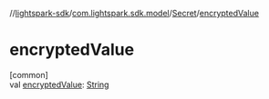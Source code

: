 //[lightspark-sdk](../../../index.md)/[com.lightspark.sdk.model](../index.md)/[Secret](index.md)/[encryptedValue](encrypted-value.md)

# encryptedValue

[common]\
val [encryptedValue](encrypted-value.md): [String](https://kotlinlang.org/api/latest/jvm/stdlib/kotlin/-string/index.html)

